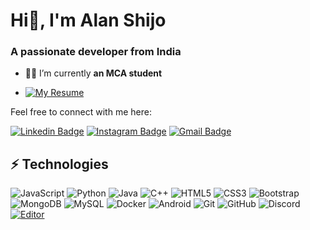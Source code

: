 <h1 align="left">Hi👋, I'm Alan Shijo</h1>
<h3 align="left">A passionate developer from India</h3>

- 👨‍🎓 I’m currently **an MCA student**

- [![My Resume](https://img.shields.io/badge/-Resume-white)](https://alanshijo.github.io/)

Feel free to connect with me here:

[![Linkedin Badge](https://img.shields.io/badge/-Linkedin-blue?style=flat-square&logo=Linkedin&logoColor=white&link=https://www.linkedin.com/in/alan-shijo-823054170/)](https://www.linkedin.com/in/alan-shijo-823054170/)
[![Instagram Badge](https://img.shields.io/badge/-Instagram-purple?style=flat-square&logo=instagram&logoColor=white&link=https://www.instagram.com/a1an_shijo/)](https://www.instagram.com/a1an_shijo/)
[![Gmail Badge](https://img.shields.io/badge/-Gmail-c14438?style=flat-square&logo=Gmail&logoColor=white&link=mailto:alanshijoatkl@gmail.com)](mailto:alanshijoatkl@gmail.com)

## ⚡ Technologies
![JavaScript](https://img.shields.io/badge/-JavaScript-black?style=flat-square&logo=javascript)
![Python](https://img.shields.io/badge/-Python-black?style=flat-square&logo=Python)
![Java](https://img.shields.io/badge/-java-E34A86?style=flat-square&logo=java)
![C++](https://img.shields.io/badge/-C++-00599C?style=flat-square&logo=c)
![HTML5](https://img.shields.io/badge/-HTML5-E34F26?style=flat-square&logo=html5&logoColor=white)
![CSS3](https://img.shields.io/badge/-CSS3-1572B6?style=flat-square&logo=css3)
![Bootstrap](https://img.shields.io/badge/-Bootstrap-563D7C?style=flat-square&logo=bootstrap)
![MongoDB](https://img.shields.io/badge/-MongoDB-black?style=flat-square&logo=mongodb)
![MySQL](https://img.shields.io/badge/-MySQL-black?style=flat-square&logo=mysql)
![Docker](https://img.shields.io/badge/-Docker-black?style=flat-square&logo=docker)
![Android](https://img.shields.io/badge/Android-05150C?style=flat-square&logo=android)
![Git](https://img.shields.io/badge/-Git-black?style=flat-square&logo=git)
![GitHub](https://img.shields.io/badge/-GitHub-181717?style=flat-square&logo=github)
![Discord](https://img.shields.io/badge/Discord-black?style=flat-square&logo=discord)
[![Editor](https://img.shields.io/badge/Editor-VSCode-blue?style=flat-square&logo=visual-studio-code&logoColor=white)](https://code.visualstudio.com/)
